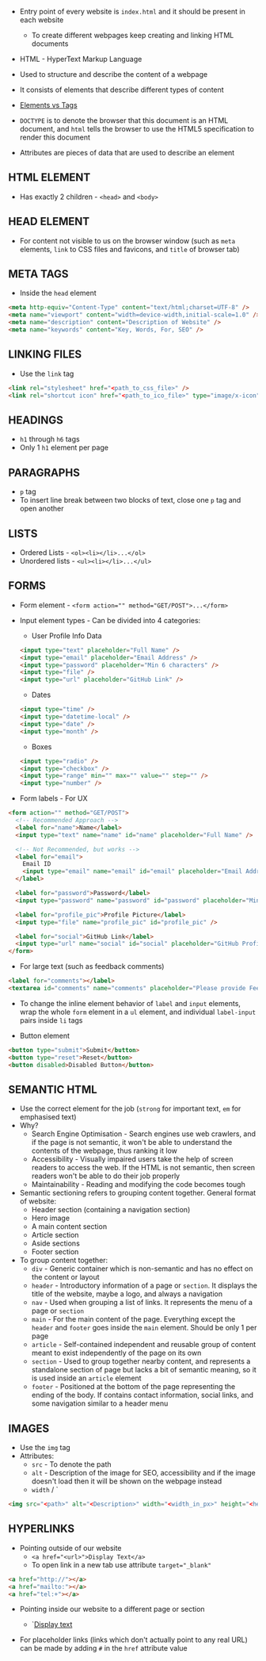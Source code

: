 - Entry point of every website is `index.html` and it should be present in each
website
  - To create different webpages keep creating and linking HTML documents

- HTML - HyperText Markup Language
- Used to structure and describe the content of a webpage
- It consists of elements that describe different types of content
- [Elements vs Tags](./images/elements-vs-tags.png)
- `DOCTYPE` is to denote the browser that this document is an HTML document, and
`html` tells the browser to use the HTML5 specification to render this document
- Attributes are pieces of data that are used to describe an element

## HTML ELEMENT

- Has exactly 2 children - `<head>` and `<body>`

## HEAD ELEMENT

- For content not visible to us on the browser window (such as `meta` elements,
`link` to CSS files and favicons, and `title` of browser tab)

## META TAGS

- Inside the `head` element
```html
<meta http-equiv="Content-Type" content="text/html;charset=UTF-8" />
<meta name="viewport" content="width=device-width,initial-scale=1.0" />
<meta name="description" content="Description of Website" />
<meta name="keywords" content="Key, Words, For, SEO" />
```

## LINKING FILES

- Use the `link` tag
```html
<link rel="stylesheet" href="<path_to_css_file>" />
<link rel="shortcut icon" href="<path_to_ico_file>" type="image/x-icon" />
```

## HEADINGS

- `h1` through `h6` tags
- Only 1 `h1` element per page

## PARAGRAPHS

- `p` tag
- To insert line break between two blocks of text, close one `p` tag and open
another

## LISTS

- Ordered Lists - `<ol><li></li>...</ol>`
- Unordered lists - `<ul><li></li>...</ul>`

## FORMS

- Form element - `<form action="" method="GET/POST">...</form>`

- Input element types - Can be divided into 4 categories:
  - User Profile Info Data
  ```html
  <input type="text" placeholder="Full Name" />
  <input type="email" placeholder="Email Address" />
  <input type="password" placeholder="Min 6 characters" />
  <input type="file" />
  <input type="url" placeholder="GitHub Link" />
  ```
  
  - Dates
  ```html
  <input type="time" />
  <input type="datetime-local" />
  <input type="date" />
  <input type="month" />
  ```

  - Boxes
  ```html
  <input type="radio" />
  <input type="checkbox" />
  <input type="range" min="" max="" value="" step="" />
  <input type="number" />
  ```

- Form labels - For UX
```html
<form action="" method="GET/POST">
  <!-- Recommended Approach -->
  <label for="name">Name</label>
  <input type="text" name="name" id="name" placeholder="Full Name" />

  <!-- Not Recommended, but works -->
  <label for="email">
    Email ID
    <input type="email" name="email" id="email" placeholder="Email Address" />
  </label>

  <label for="password">Password</label>
  <input type="password" name="password" id="password" placeholder="Minimum 6 Characters" />

  <label for="profile_pic">Profile Picture</label>
  <input type="file" name="profile_pic" id="profile_pic" />

  <label for="social">GitHub Link</label>
  <input type="url" name="social" id="social" placeholder="GitHub Profile Link" />
</form>
```

- For large text (such as feedback comments)
```html
<label for="comments"></label>
<textarea id="comments" name="comments" placeholder="Please provide Feedback" rols="10" cols="30"></textarea>
```

- To change the inline element behavior of `label` and `input` elements, wrap the whole `form` element in a `ul` element, and individual `label-input` pairs inside `li` tags

- Button element
```html
<button type="submit">Submit</button>
<button type="reset">Reset</button>
<button disabled>Disabled Button</button>
```

## SEMANTIC HTML

- Use the correct element for the job (`strong` for important text, `em` for
emphasised text)
- Why?
  - Search Engine Optimisation - Search engines use web crawlers, and if the page is not semantic, it won't be able to understand the contents of the webpage, thus ranking it low
  - Accessibility - Visually impaired users take the help of screen readers to access the web. If the HTML is not semantic, then screen readers won't be able to do their job properly
  - Maintainability - Reading and modifying the code becomes tough
- Semantic sectioning refers to grouping content together. General format of website:
  - Header section (containing a navigation section)
  - Hero image
  - A main content section
  - Article section
  - Aside sections
  - Footer section
- To group content together:
  - `div` - Generic container which is non-semantic and has no effect on the content or layout
  - `header` - Introductory information of a page or `section`. It displays the title of the website, maybe a logo, and always a navigation
  - `nav` - Used when grouping a list of links. It represents the menu of a page or `section`
  - `main` - For the main content of the page. Everything except the `header` and `footer` goes inside the `main` element. Should be only 1 per page
  - `article` - Self-contained independent and reusable group of content meant to exist independently of the page on its own
  - `section` - Used to group together nearby content, and represents a standalone section of page but lacks a bit of semantic meaning, so it is used inside an `article` element
  - `footer` - Positioned at the bottom of the page representing the ending of the body. If contains contact information, social links, and some navigation similar to a header menu

## IMAGES

- Use the `img` tag
- Attributes:
  - `src` - To denote the path
  - `alt` - Description of the image for SEO, accessibility and if the image
  doesn't load then it will be shown on the webpage instead
  - `width` / `
```html
<img src="<path>" alt="<Description>" width="<width_in_px>" height="<height_in_px>" />
```

## HYPERLINKS

- Pointing outside of our website
  - `<a href="<url>">Display Text</a>`
  - To open link in a new tab use attribute `target="_blank"`
```html
<a href="http://"></a>
<a href="mailto:"></a>
<a href="tel:+"></a>
```

- Pointing inside our website to a different page or section
  - `<a href="<path_of_html_file>">Display text</a>

- For placeholder links (links which don't actually point to any real URL) can
be made by adding `#` in the `href` attribute value